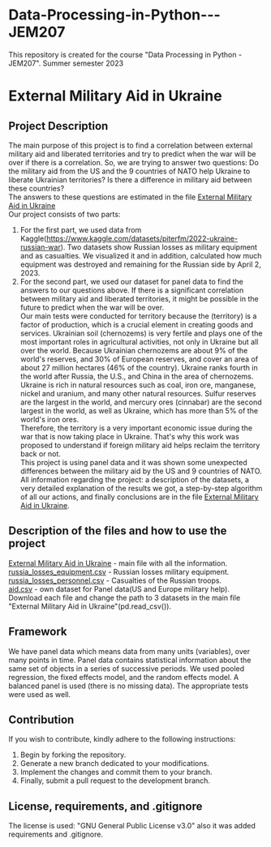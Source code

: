 # Data-Processing-in-Python---JEM207
This repository is created for the course "Data Processing in Python - JEM207". Summer semester 2023
# External Military Aid in Ukraine
## Project Description
The main purpose of this project is to find a correlation between external military aid and liberated territories and try to predict when the war will be over if there is a correlation. So, we are trying to answer two questions: Do the military aid from the US and the 9 countries of NATO help Ukraine to liberate Ukrainian territories? Is there a difference in military aid between these countries? <br />
The answers to these questions are estimated in the file [External Military Aid in Ukraine](https://github.com/Vlad-ies/Data-Processing-in-Python---JEM207/blob/main/External%20Military%20Aid%20in%20Ukraine.ipynb) <br />
Our project consists of two parts:
1. For the first part, we used data from Kaggle(https://www.kaggle.com/datasets/piterfm/2022-ukraine-russian-war). Two datasets show Russian losses as military equipment and as casualties. We visualized it and in addition, calculated how much equipment was destroyed and remaining for the Russian side by April 2, 2023.
2. For the second part,  we used our dataset for panel data to find the answers to our questions above. If there is a significant correlation between military aid and liberated territories, it might be possible in the future to predict when the war will be over. <br />
Our main tests were conducted for territory because the  (territory) is a factor of production, which is a crucial element in creating goods and services. Ukrainian soil (chernozems) is very fertile and plays one of the most important roles in agricultural activities, not only in Ukraine but all over the world. Because Ukrainian chernozems are about 9% of the world's reserves, and 30% of European reserves, and cover an area of about 27 million hectares (46% of the country). Ukraine ranks fourth in the world after Russia, the U.S., and China in the area of chernozems. <br />
Ukraine is rich in natural resources such as coal, iron ore, manganese, nickel and uranium, and many other natural resources. Sulfur reserves are the largest in the world, and mercury ores (cinnabar) are the second largest in the world, as well as Ukraine, which has more than 5% of the world's iron ores.  <br />
Therefore, the territory is a very important economic issue during the war that is now taking place in Ukraine. That's why this work was proposed to understand if foreign military aid helps reclaim the territory back or not.  <br />
This project is using panel data and it was shown some unexpected differences between the military aid by the US and 9 countries of NATO.  <br />
All information regarding the project: a description of the datasets, a very detailed explanation of the results we got, a step-by-step algorithm of all our actions, and finally conclusions are in the file [External Military Aid in Ukraine](https://github.com/Vlad-ies/Data-Processing-in-Python---JEM207/blob/main/External%20Military%20Aid%20in%20Ukraine.ipynb).   <br />
## Description of the files and how to use the project
[External Military Aid in Ukraine](https://github.com/Vlad-ies/Data-Processing-in-Python---JEM207/blob/main/External%20Military%20Aid%20in%20Ukraine.ipynb) - main file with all the information. <br />
[russia_losses_equipment.csv](https://github.com/Vlad-ies/Data-Processing-in-Python---JEM207/blob/main/russia_losses_equipment.csv) - Russian losses military equipment.  <br />
[russia_losses_personnel.csv](https://github.com/Vlad-ies/Data-Processing-in-Python---JEM207/blob/main/russia_losses_personnel.csv) - Casualties of the Russian troops.  <br />
[aid.csv](https://github.com/Vlad-ies/Data-Processing-in-Python---JEM207/blob/main/aid.csv) - own dataset for Panel data(US and Europe military help). <br />
Download each file and change the path to 3 datasets in the main file "External Military Aid in Ukraine"(pd.read_csv()).  <br />
## Framework
We have panel data which means data from many units (variables), over many points in time. Panel data contains statistical information about the same set of objects in a series of successive periods. We used pooled regression, the fixed effects model, and the random effects model. A balanced panel is used (there is no missing data). The appropriate tests were used as well.
## Contribution
If you wish to contribute, kindly adhere to the following instructions:
1. Begin by forking the repository.
2. Generate a new branch dedicated to your modifications.
3. Implement the changes and commit them to your branch.
4. Finally, submit a pull request to the development branch.
## License, requirements, and .gitignore
The license is used: "GNU General Public License v3.0" also it was added requirements and .gitignore.
